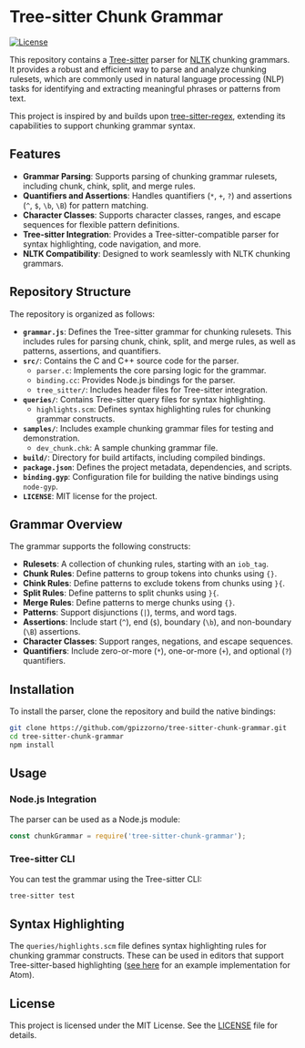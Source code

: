 # Tree-sitter Chunk Grammar

[![License](https://img.shields.io/badge/License-MIT-green.svg)](https://opensource.org/licenses/MIT)

This repository contains a [Tree-sitter](https://github.com/tree-sitter/tree-sitter) parser for [NLTK](https://www.nltk.org) chunking grammars. It provides a robust and efficient way to parse and analyze chunking rulesets, which are commonly used in natural language processing (NLP) tasks for identifying and extracting meaningful phrases or patterns from text.

This project is inspired by and builds upon [tree-sitter-regex](https://github.com/tree-sitter/tree-sitter-regex), extending its capabilities to support chunking grammar syntax.

## Features

- **Grammar Parsing**: Supports parsing of chunking grammar rulesets, including chunk, chink, split, and merge rules.
- **Quantifiers and Assertions**: Handles quantifiers (`*`, `+`, `?`) and assertions (`^`, `$`, `\b`, `\B`) for pattern matching.
- **Character Classes**: Supports character classes, ranges, and escape sequences for flexible pattern definitions.
- **Tree-sitter Integration**: Provides a Tree-sitter-compatible parser for syntax highlighting, code navigation, and more.
- **NLTK Compatibility**: Designed to work seamlessly with NLTK chunking grammars.

## Repository Structure

The repository is organized as follows:

- **`grammar.js`**: Defines the Tree-sitter grammar for chunking rulesets. This includes rules for parsing chunk, chink, split, and merge rules, as well as patterns, assertions, and quantifiers.
- **`src/`**: Contains the C and C++ source code for the parser.
  - `parser.c`: Implements the core parsing logic for the grammar.
  - `binding.cc`: Provides Node.js bindings for the parser.
  - `tree_sitter/`: Includes header files for Tree-sitter integration.
- **`queries/`**: Contains Tree-sitter query files for syntax highlighting.
  - `highlights.scm`: Defines syntax highlighting rules for chunking grammar constructs.
- **`samples/`**: Includes example chunking grammar files for testing and demonstration.
  - `dev_chunk.chk`: A sample chunking grammar file.
- **`build/`**: Directory for build artifacts, including compiled bindings.
- **`package.json`**: Defines the project metadata, dependencies, and scripts.
- **`binding.gyp`**: Configuration file for building the native bindings using `node-gyp`.
- **`LICENSE`**: MIT license for the project.

## Grammar Overview

The grammar supports the following constructs:

- **Rulesets**: A collection of chunking rules, starting with an `iob_tag`.
- **Chunk Rules**: Define patterns to group tokens into chunks using `{}`.
- **Chink Rules**: Define patterns to exclude tokens from chunks using `}{`.
- **Split Rules**: Define patterns to split chunks using `}{`.
- **Merge Rules**: Define patterns to merge chunks using `{}`.
- **Patterns**: Support disjunctions (`|`), terms, and word tags.
- **Assertions**: Include start (`^`), end (`$`), boundary (`\b`), and non-boundary (`\B`) assertions.
- **Character Classes**: Support ranges, negations, and escape sequences.
- **Quantifiers**: Include zero-or-more (`*`), one-or-more (`+`), and optional (`?`) quantifiers.

## Installation

To install the parser, clone the repository and build the native bindings:

```bash
git clone https://github.com/gpizzorno/tree-sitter-chunk-grammar.git
cd tree-sitter-chunk-grammar
npm install
```

## Usage

### Node.js Integration

The parser can be used as a Node.js module:

```javascript
const chunkGrammar = require('tree-sitter-chunk-grammar');
```

### Tree-sitter CLI

You can test the grammar using the Tree-sitter CLI:

```bash
tree-sitter test
```

## Syntax Highlighting

The `queries/highlights.scm` file defines syntax highlighting rules for chunking grammar constructs. These can be used in editors that support Tree-sitter-based highlighting ([see here](https://github.com/gpizzorno/atom-language-chunkgrammar) for an example implementation for Atom).


## License

This project is licensed under the MIT License. See the [LICENSE](LICENSE) file for details.

